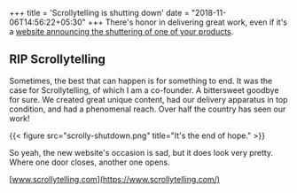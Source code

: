 +++
title = 'Scrollytelling is shutting down'
date = "2018-11-06T14:56:22+05:30"
+++
There's honor in delivering great work, even if it's a [website announcing  the shuttering of one of your products](https://www.scrollytelling.com).
<!--more-->

## RIP Scrollytelling
Sometimes, the best that can happen is for something to end. It was the case
for Scrollytelling, of which I am a co-founder. A bittersweet goodbye for sure.
We created great unique content, had our delivery apparatus in top condition,
and had a phenomenal reach. Over half the country has seen our work!

{{< figure src="scrolly-shutdown.png" title="It's the end of hope." >}}

So yeah, the new website's occasion is sad, but it does look very pretty.
Where one door closes, another one opens.

[www.scrollytelling.com](https://www.scrollytelling.com/)
